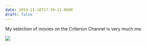 ```yaml
---
date: 2019-11-10T17:39:11-0600
draft: false
---
```




My selection of movies on the Criterion Channel is very much me.

![](/images/2019/f68686a7d7.jpg)



